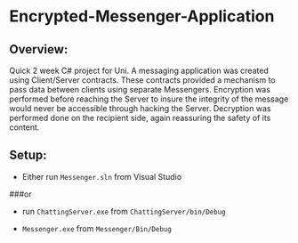 # Encrypted-Messenger-Application

## Overview:
Quick 2 week C# project for Uni. A messaging application was created using Client/Server contracts. These contracts provided a mechanism to pass data between clients using separate Messengers. Encryption was performed before reaching the Server to insure the integrity of the message would never be accessible through hacking the Server. Decryption was performed done on the recipient side, again reassuring the safety of its content. 

## Setup:

- Either run `Messenger.sln` from Visual Studio

###or

- run `ChattingServer.exe` from `ChattingServer/bin/Debug`

- `Messenger.exe` from `Messenger/Bin/Debug`
